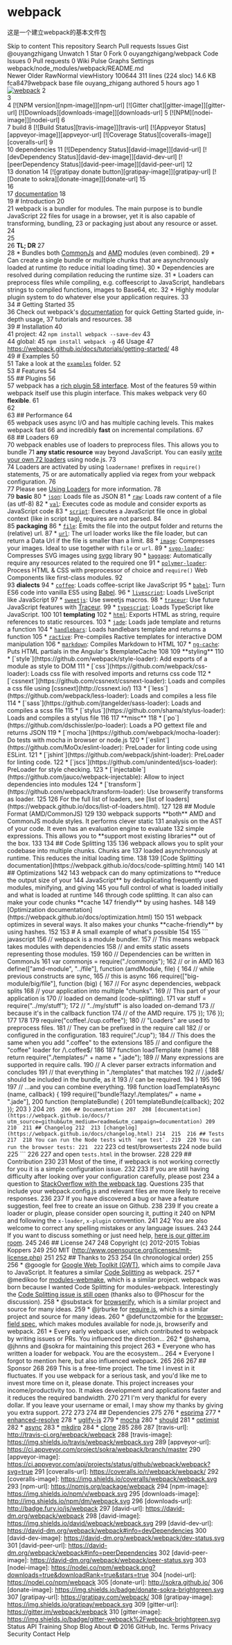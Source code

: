 # webpack
这是一个建立webpack的基本文件包


Skip to content
This repository
Search
Pull requests
Issues
Gist
 @ouyangzhigang
 Unwatch 1
  Star 0
  Fork 0 ouyangzhigang/webpack
 Code  Issues 0  Pull requests 0  Wiki  Pulse  Graphs  Settings
webpack/node_modules/webpack/README.md  
Newer           Older
RawNormal viewHistory  100644  311 lines (224 sloc)  14.6 KB
fca8479webpack base file
ouyang_zhigang authored 5 hours ago
1	[![webpack](https://webpack.github.io/assets/logo.png)](https://webpack.github.io)
2	
3	
4	[![NPM version][npm-image]][npm-url] [![Gitter chat][gitter-image]][gitter-url] [![Downloads][downloads-image]][downloads-url]
5	[![NPM][nodei-image]][nodei-url]
6	
7	build
8	[![Build Status][travis-image]][travis-url] [![Appveyor Status][appveyor-image]][appveyor-url]  [![Coverage Status][coveralls-image]][coveralls-url]
9	
10	dependencies
11	[![Dependency Status][david-image]][david-url] [![devDependency Status][david-dev-image]][david-dev-url] [![peerDependency Status][david-peer-image]][david-peer-url]
12	
13	donation
14	[![gratipay donate button][gratipay-image]][gratipay-url] [![Donate to sokra][donate-image]][donate-url]
15	
16	
17	[documentation](https://webpack.github.io/docs/?utm_source=github&utm_medium=readme&utm_campaign=top)
18	
19	# Introduction
20	
21	webpack is a bundler for modules. The main purpose is to bundle JavaScript
22	files for usage in a browser, yet it is also capable of transforming, bundling,
23	or packaging just about any resource or asset.
24	
25	
26	**TL; DR**
27	
28	* Bundles both [CommonJs](http://www.commonjs.org/specs/modules/1.0/) and [AMD](https://github.com/amdjs/amdjs-api/wiki/AMD) modules (even combined).
29	* Can create a single bundle or multiple chunks that are asynchronously loaded at runtime (to reduce initial loading time).
30	* Dependencies are resolved during compilation reducing the runtime size.
31	* Loaders can preprocess files while compiling, e.g. coffeescript to JavaScript, handlebars strings to compiled functions, images to Base64, etc.
32	* Highly modular plugin system to do whatever else your application requires.
33	
34	# Getting Started
35	
36	Check out webpack's [documentation](https://webpack.github.io/docs/?utm_source=github&utm_medium=readme&utm_campaign=trdr) for quick Getting Started guide, in-depth usage,
37	tutorials and resources.
38	
39	# Installation
40	
41	project:
42	`npm install webpack --save-dev`
43	
44	global:
45	`npm install webpack -g`
46	Usage
47	https://webpack.github.io/docs/tutorials/getting-started/
48	
49	# Examples
50	
51	Take a look at the [`examples`](https://github.com/webpack/webpack/tree/master/examples) folder.
52	
53	# Features
54	
55	## Plugins
56	
57	webpack has a [rich plugin
58	interface](https://webpack.github.io/docs/plugins.html). Most of the features
59	within webpack itself use this plugin interface. This makes webpack very
60	**flexible**.
61	
62	
63	## Performance
64	
65	webpack uses async I/O and has multiple caching levels. This makes webpack fast
66	and incredibly **fast** on incremental compilations.
67	
68	## Loaders
69	
70	webpack enables use of loaders to preprocess files. This allows you to bundle
71	**any static resource** way beyond JavaScript. You can easily [write your own
72	loaders](https://webpack.github.io/docs/loaders.html) using node.js.
73	
74	Loaders are activated by using `loadername!` prefixes in `require()` statements,
75	or are automatically applied via regex from your webpack configuration.
76	
77	Please see [Using Loaders](https://webpack.github.io/docs/using-loaders.html) for more information.
78	
79	**basic**
80	* [`json`](https://github.com/webpack/json-loader): Loads file as JSON
81	* [`raw`](https://github.com/webpack/raw-loader): Loads raw content of a file (as utf-8)
82	* [`val`](https://github.com/webpack/val-loader): Executes code as module and consider exports as JavaScript code
83	* [`script`](https://github.com/webpack/script-loader): Executes a JavaScript file once in global context (like in script tag), requires are not parsed.
84	
85	**packaging**
86	* [`file`](https://github.com/webpack/file-loader): Emits the file into the output folder and returns the (relative) url.
87	* [`url`](https://github.com/webpack/url-loader): The url loader works like the file loader, but can return a Data Url if the file is smaller than a limit.
88	* [`image`](https://github.com/tcoopman/image-webpack-loader): Compresses your images. Ideal to use together with `file` or `url`.
89	* [`svgo-loader`](https://github.com/pozadi/svgo-loader): Compresses SVG images using [svgo](https://github.com/svg/svgo) library
90	* [`baggage`](https://github.com/deepsweet/baggage-loader): Automatically require any resources related to the required one
91	* [`polymer-loader`](https://github.com/JonDum/polymer-loader): Process HTML & CSS with preprocessor of choice and `require()` Web Components like first-class modules.
92	
93	**dialects**
94	* [`coffee`](https://github.com/webpack/coffee-loader): Loads coffee-script like JavaScript
95	* [`babel`](https://github.com/babel/babel-loader): Turn ES6 code into vanilla ES5 using [Babel](https://github.com/babel/babel).
96	* [`livescript`](https://github.com/appedemic/livescript-loader): Loads LiveScript like JavaScript
97	* [`sweetjs`](https://github.com/jlongster/sweetjs-loader): Use sweetjs macros.
98	* [`traceur`](https://github.com/jupl/traceur-loader): Use future JavaScript features with [Traceur](https://github.com/google/traceur-compiler).
99	* [`typescript`](https://github.com/andreypopp/typescript-loader): Loads TypeScript like JavaScript.
100	
101	**templating**
102	* [`html`](https://github.com/webpack/html-loader): Exports HTML as string, require references to static resources.
103	* [`jade`](https://github.com/webpack/jade-loader): Loads jade template and returns a function
104	* [`handlebars`](https://github.com/altano/handlebars-loader): Loads handlebars template and returns a function
105	* [`ractive`](https://github.com/rstacruz/ractive-loader): Pre-compiles Ractive templates for interactive DOM manipulation
106	* [`markdown`](https://github.com/peerigon/markdown-loader): Compiles Markdown to HTML
107	* [`ng-cache`](https://github.com/teux/ng-cache-loader): Puts HTML partials in the Angular's $templateCache
108	
109	**styling**
110	* [`style`](https://github.com/webpack/style-loader): Add exports of a module as style to DOM
111	* [`css`](https://github.com/webpack/css-loader): Loads css file with resolved imports and returns css code
112	* [`cssnext`](https://github.com/cssnext/cssnext-loader): Loads and compiles a css file using [cssnext](http://cssnext.io/)
113	* [`less`](https://github.com/webpack/less-loader): Loads and compiles a less file
114	* [`sass`](https://github.com/jtangelder/sass-loader): Loads and compiles a scss file
115	* [`stylus`](https://github.com/shama/stylus-loader): Loads and compiles a stylus file
116	
117	**misc**
118	* [`po`](https://github.com/dschissler/po-loader): Loads a PO gettext file and returns JSON
119	* [`mocha`](https://github.com/webpack/mocha-loader): Do tests with mocha in browser or node.js
120	* [`eslint`](https://github.com/MoOx/eslint-loader): PreLoader for linting code using ESLint.
121	* [`jshint`](https://github.com/webpack/jshint-loader): PreLoader for linting code.
122	* [`jscs`](https://github.com/unindented/jscs-loader): PreLoader for style checking.
123	* [`injectable`](https://github.com/jauco/webpack-injectable): Allow to inject dependencies into modules
124	* [`transform`](https://github.com/webpack/transform-loader): Use browserify transforms as loader.
125	
126	For the full list of loaders, see [list of loaders](https://webpack.github.io/docs/list-of-loaders.html).
127	
128	## Module Format (AMD/CommonJS)
129	
130	webpack supports **both** AMD and CommonJS module styles. It performs clever static
131	analysis on the AST of your code. It even has an evaluation engine to evaluate
132	simple expressions. This allows you to **support most existing libraries** out of the box.
133	
134	## Code Splitting
135	
136	webpack allows you to split your codebase into multiple chunks. Chunks are
137	loaded asynchronously at runtime. This reduces the initial loading time.
138	
139	[Code Splitting documentation](https://webpack.github.io/docs/code-splitting.html)
140	
141	## Optimizations
142	
143	webpack can do many optimizations to **reduce the output size of your
144	JavaScript** by deduplicating frequently used modules, minifying, and giving
145	you full control of what is loaded initially and what is loaded at runtime
146	through code splitting. It can also can make your code chunks **cache
147	friendly** by using hashes.
148	
149	[Optimization documentation](https://webpack.github.io/docs/optimization.html)
150	
151	webpack optimizes in several ways. It also makes your chunks **cache-friendly** by using hashes.
152	
153	# A small example of what's possible
154	
155	``` javascript
156	// webpack is a module bundler.
157	// This means webpack takes modules with dependencies
158	// and emits static assets representing those modules.
159	
160	// Dependencies can be written in CommonJs
161	var commonjs = require("./commonjs");
162	// or in AMD
163	define(["amd-module", "../file"], function (amdModule, file) {
164		// while previous constructs are sync,
165		// this is async
166		require(["big-module/big/file"], function (big) {
167			 // For async dependencies, webpack splits
168			 // your application into multiple "chunks".
169			 // This part of your application is
170			 // loaded on demand (code-splitting).
171			var stuff = require("../my/stuff");
172			// "../my/stuff" is also loaded on-demand
173			//  because it's in the callback function
174			//  of the AMD require.
175		});
176	});
177	
178	
179	require("coffee!./cup.coffee");
180	// "Loaders" are used to preprocess files.
181	// They can be prefixed in the require call
182	// or configured in the configuration.
183	require("./cup");
184	// This does the same when you add ".coffee" to the extensions
185	// and configure the "coffee" loader for /\.coffee$/
186	
187	function loadTemplate (name) {
188		return require("./templates/" + name + ".jade");
189		// Many expressions are supported in require calls.
190		// A clever parser extracts information and concludes
191		// that everything in "./templates" that matches
192		// /\.jade$/ should be included in the bundle, as it
193		// can be required.
194	}
195	
196	
197	// ...and you can combine everything.
198	function loadTemplateAsync (name, callback) {
199		require(["bundle?lazy!./templates/" + name + ".jade"],
200		  function (templateBundle) {
201		          templateBundle(callback);
202		});
203	}
204	```
205	
206	## Documentation
207	
208	[documentation](https://webpack.github.io/docs/?utm_source=github&utm_medium=readme&utm_campaign=documentation)
209	
210	
211	## Changelog
212	
213	[changelog](https://webpack.github.io/docs/changelog.html)
214	
215	
216	## Tests
217	
218	You can run the Node tests with `npm test`.
219	
220	You can run the browser tests:
221	
222	```
223	cd test/browsertests
224	node build
225	```
226	
227	and open `tests.html` in the browser.
228	
229	## Contribution
230	
231	Most of the time, if webpack is not working correctly for you it is a simple configuration issue.
232	
233	If you are still having difficulty after looking over your configuration carefully, please post
234	a question to [StackOverflow with the webpack tag](http://stackoverflow.com/tags/webpack). Questions
235	that include your webpack.config.js and relevant files are more likely to receive responses.
236	
237	If you have discovered a bug or have a feature suggestion, feel free to create an issue on Github.
238	
239	If you create a loader or plugin, please consider open sourcing it, putting it
240	on NPM and following the `x-loader`, `x-plugin` convention.
241	
242	You are also welcome to correct any spelling mistakes or any language issues.
243	
244	If you want to discuss something or just need help, [here is our gitter.im room](https://gitter.im/webpack/webpack).
245	
246	## License
247	
248	Copyright (c) 2012-2015 Tobias Koppers
249	
250	MIT (http://www.opensource.org/licenses/mit-license.php)
251	
252	## Thanks to
253	
254	(In chronological order)
255	
256	* @google for [Google Web Toolkit (GWT)](https://code.google.com/p/google-web-toolkit), which aims to compile Java to JavaScript. It features a similar [Code Splitting](https://code.google.com/p/google-web-toolkit/wiki/CodeSplitting) as webpack.
257	* @medikoo for [modules-webmake](https://github.com/medikoo/modules-webmake), which is a similar project. webpack was born because I wanted Code Splitting for modules-webpack. Interestingly the [Code Splitting issue is still open](https://github.com/medikoo/modules-webmake/issues/7) (thanks also to @Phoscur for the discussion).
258	* @substack for [browserify](http://browserify.org/), which is a similar project and source for many ideas.
259	* @jrburke for [require.js](http://requirejs.org/), which is a similar project and source for many ideas.
260	* @defunctzombie for the [browser-field spec](https://gist.github.com/defunctzombie/4339901), which makes modules available for node.js, browserify and webpack.
261	* Every early webpack user, which contributed to webpack by writing issues or PRs. You influenced the direction...
262	* @shama, @jhnns and @sokra for maintaining this project
263	* Everyone who has written a loader for webpack. You are the ecosystem...
264	* Everyone I forgot to mention here, but also influenced webpack.
265	
266	
267	## Sponsor
268	
269	This is a free-time project. The time I invest in it fluctuates. If you use webpack for a serious task, and you'd like me to invest more time on it, please donate. This project increases your income/productivity too. It makes development and applications faster and it reduces the required bandwidth.
270	
271	I'm very thankful for every dollar. If you leave your username or email, I may show my thanks by giving you extra support.
272	
273	
274	## Dependencies
275	
276	* [esprima](http://esprima.org/)
277	* [enhanced-resolve](https://github.com/webpack/enhanced-resolve)
278	* [uglify-js](https://github.com/mishoo/UglifyJS)
279	* [mocha](https://github.com/visionmedia/mocha)
280	* [should](https://github.com/visionmedia/should.js)
281	* [optimist](https://github.com/substack/node-optimist)
282	* [async](https://github.com/caolan/async)
283	* [mkdirp](https://github.com/substack/node-mkdirp)
284	* [clone](https://github.com/pvorb/node-clone)
285	
286	
287	[travis-url]: http://travis-ci.org/webpack/webpack
288	[travis-image]: https://img.shields.io/travis/webpack/webpack.svg
289	[appveyor-url]: https://ci.appveyor.com/project/sokra/webpack/branch/master
290	[appveyor-image]: https://ci.appveyor.com/api/projects/status/github/webpack/webpack?svg=true
291	[coveralls-url]: https://coveralls.io/r/webpack/webpack/
292	[coveralls-image]: https://img.shields.io/coveralls/webpack/webpack.svg
293	[npm-url]: https://npmjs.org/package/webpack
294	[npm-image]: https://img.shields.io/npm/v/webpack.svg
295	[downloads-image]: http://img.shields.io/npm/dm/webpack.svg
296	[downloads-url]: http://badge.fury.io/js/webpack
297	[david-url]: https://david-dm.org/webpack/webpack
298	[david-image]: https://img.shields.io/david/webpack/webpack.svg
299	[david-dev-url]: https://david-dm.org/webpack/webpack#info=devDependencies
300	[david-dev-image]: https://david-dm.org/webpack/webpack/dev-status.svg
301	[david-peer-url]: https://david-dm.org/webpack/webpack#info=peerDependencies
302	[david-peer-image]: https://david-dm.org/webpack/webpack/peer-status.svg
303	[nodei-image]: https://nodei.co/npm/webpack.png?downloads=true&downloadRank=true&stars=true
304	[nodei-url]: https://nodei.co/npm/webpack
305	[donate-url]: http://sokra.github.io/
306	[donate-image]: https://img.shields.io/badge/donate-sokra-brightgreen.svg
307	[gratipay-url]: https://gratipay.com/webpack/
308	[gratipay-image]: https://img.shields.io/gratipay/webpack.svg
309	[gitter-url]: https://gitter.im/webpack/webpack
310	[gitter-image]: https://img.shields.io/badge/gitter-webpack%2Fwebpack-brightgreen.svg
Status API Training Shop Blog About
© 2016 GitHub, Inc. Terms Privacy Security Contact Help
